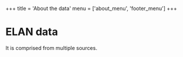 +++
title = 'About the data'
menu = ['about_menu', 'footer_menu']
+++

# ELAN data

It is comprised from multiple sources.